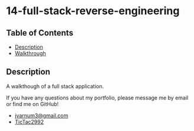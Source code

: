 # 14-full-stack-reverse-engineering
## Table of Contents
* [Description](#Description)
* [Walkthrough](#Walkthrough)
## Description
A walkthough of a full stack application.

If you have any questions about my portfolio, please message me by email or find me on GitHub!
* jvarnum3@gmail.com
* [TicTac2992](http://github.com/TicTac2992)

